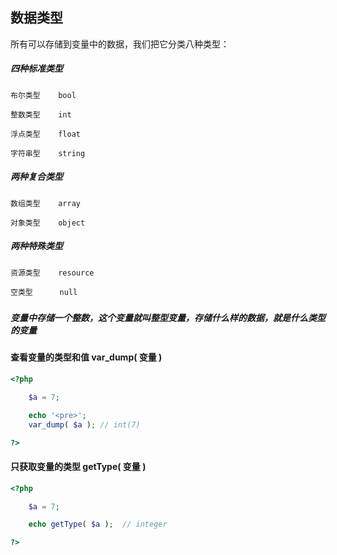 ## 数据类型

所有可以存储到变量中的数据，我们把它分类八种类型：

##### 四种标准类型

```
布尔类型    bool

整数类型    int

浮点类型    float

字符串型    string
```

##### 两种复合类型

```
数组类型    array

对象类型    object
```

##### 两种特殊类型

```
资源类型    resource

空类型      null
```

##### 

##### 变量中存储一个整数，这个变量就叫整型变量，存储什么样的数据，就是什么类型的变量

   

#### 查看变量的类型和值 var\_dump\( 变量 \)

```php
<?php

    $a = 7;

    echo '<pre>';
    var_dump( $a ); // int(7)

?>
```

#### 只获取变量的类型  getType\( 变量 \)

```php
<?php

    $a = 7;

    echo getType( $a );  // integer

?>
```



